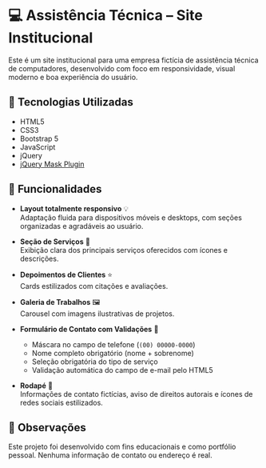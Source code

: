 # 💻 Assistência Técnica – Site Institucional

Este é um site institucional para uma empresa fictícia de assistência técnica de computadores, desenvolvido com foco em responsividade, visual moderno e boa experiência do usuário.

## 🔧 Tecnologias Utilizadas

- HTML5
- CSS3
- Bootstrap 5
- JavaScript
- jQuery
- [jQuery Mask Plugin](https://igorescobar.github.io/jQuery-Mask-Plugin/)

## 📌 Funcionalidades

- **Layout totalmente responsivo** 💡  
  Adaptação fluida para dispositivos móveis e desktops, com seções organizadas e agradáveis ao usuário.

- **Seção de Serviços** 🔧  
  Exibição clara dos principais serviços oferecidos com ícones e descrições.

- **Depoimentos de Clientes** ⭐  
  Cards estilizados com citações e avaliações.

- **Galeria de Trabalhos** 🖼️  
  Carousel com imagens ilustrativas de projetos.

- **Formulário de Contato com Validações** 📨  
  - Máscara no campo de telefone (`(00) 00000-0000`)
  - Nome completo obrigatório (nome + sobrenome)
  - Seleção obrigatória do tipo de serviço
  - Validação automática do campo de e-mail pelo HTML5

- **Rodapé** 📍  
  Informações de contato fictícias, aviso de direitos autorais e ícones de redes sociais estilizados.

## 📝 Observações
Este projeto foi desenvolvido com fins educacionais e como portfólio pessoal. Nenhuma informação de contato ou endereço é real.